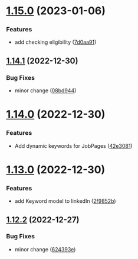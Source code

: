 # [1.15.0](https://github.com/ghorbani-mohammad/Social-Networks-Crawler/compare/v1.14.1...v1.15.0) (2023-01-06)


### Features

* add checking eligibility ([7d0aa91](https://github.com/ghorbani-mohammad/Social-Networks-Crawler/commit/7d0aa91d8144947f9fd44c20016c1c3dba8b2cc1))



## [1.14.1](https://github.com/ghorbani-mohammad/Social-Networks-Crawler/compare/v1.14.0...v1.14.1) (2022-12-30)


### Bug Fixes

* minor change ([08bd944](https://github.com/ghorbani-mohammad/Social-Networks-Crawler/commit/08bd94411eda9f5630c99e2ad6fc75d96ec20798))



# [1.14.0](https://github.com/ghorbani-mohammad/Social-Networks-Crawler/compare/v1.13.0...v1.14.0) (2022-12-30)


### Features

* Add dynamic keywords for JobPages ([42e3081](https://github.com/ghorbani-mohammad/Social-Networks-Crawler/commit/42e3081d809109605de801bb37e87fec6254cf04))



# [1.13.0](https://github.com/ghorbani-mohammad/Social-Networks-Crawler/compare/v1.12.2...v1.13.0) (2022-12-30)


### Features

* add Keyword model to linkedIn ([2f9852b](https://github.com/ghorbani-mohammad/Social-Networks-Crawler/commit/2f9852b7ed72a7a5c101b1603e93d6e777f8b671))



## [1.12.2](https://github.com/ghorbani-mohammad/Social-Networks-Crawler/compare/v1.12.1...v1.12.2) (2022-12-27)


### Bug Fixes

* minor change ([624393e](https://github.com/ghorbani-mohammad/Social-Networks-Crawler/commit/624393e0113d8cb3e9357a64f624a5bf64af1072))




